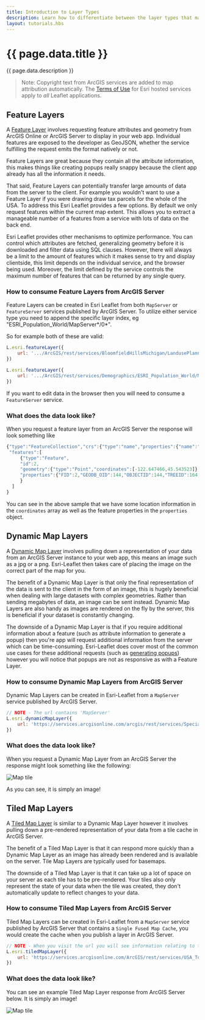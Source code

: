 ```yaml
---
title: Introduction to Layer Types
description: Learn how to differentiate between the layer types that make up the ArcGIS platform.
layout: tutorials.hbs
---
```


# {{ page.data.title }}

{{ page.data.description }}

> Note: Copyright text from ArcGIS services are added to map attribution automatically. The [Terms of Use](https://github.com/esri/esri-leaflet#terms) for Esri hosted services apply to *all* Leaflet applications.

## Feature Layers
A [Feature Layer](https://esri.github.io/esri-leaflet/api-reference/layers/feature-layer.html) involves requesting feature attributes and geometry from ArcGIS Online or ArcGIS Server to display in your web app. Individual features are exposed to the developer as GeoJSON, whether the service fulfilling the request emits the format natively or not.

Feature Layers are great because they contain all the attribute information, this makes things like creating popups really snappy because the client app already has all the information it needs. 

That said, Feature Layers can potentially transfer large amounts of data from the server to the client. For example you wouldn't want to use a Feature Layer if you were drawing draw tax parcels for the whole of the USA. To address this Esri Leaflet provides a few options. By default we only request features within the current map extent.  This allows you to extract a manageable number of a features from a service with lots of data on the back end.

Esri Leaflet provides other mechanisms to optimize performance. You can control which attributes are fetched, generalizing geometry before it is downloaded and filter data using SQL clauses. However, there will always be a limit to the amount of features which it makes sense to try and display clientside, this limit depends on the individual service, and the browser being used. Moreover, the limit defined by the service controls the maximum number of features that can be returned by any single query. 

### How to consume Feature Layers from ArcGIS Server
Feature Layers can be created in Esri Leaflet from both `MapServer` or `FeatureServer` services published by ArcGIS Server. To utilize either service type you need to append the specific layer index, eg "ESRI_Population_World/MapServer*/0*".

So for example both of these are valid:
```js
L.esri.featureLayer({
	url: '.../ArcGIS/rest/services/BloomfieldHillsMichigan/LandusePlanning/FeatureServer/0'
})

L.esri.featureLayer({
	url: '.../ArcGIS/rest/services/Demographics/ESRI_Population_World/MapServer/0'
})
```

If you want to edit data in the browser then you will need to consume a `FeatureServer` service.

### What does the data look like?
When you request a feature layer from an ArcGIS Server the response will look something like 
```js
{"type":"FeatureCollection","crs":{"type":"name","properties":{"name":"EPSG:4326"}},
 "features":[
     {"type":"Feature",
     "id":2,
     "geometry":{"type":"Point","coordinates":[-122.647466,45.543523]},
     "properties":{"FID":2,"GEODB_OID":144,"OBJECTID":144,"TREEID":164,"STATUS":"Heritage","SCIENTIFIC":"Platanus x acerifolia","COMMON_NAM":"London planetree","STATEID":"1N1E26AC  12000","ADDRESS":"1728 NE STANTON ST","HEIGHT":82,"SPREAD":85,"CIRCUMFERE":15.44,"DIAMETER":59,"YEAR":1997,"OWNER":"Private, Front Yard","NOTES":"south side between NE 17th Ave and NE 18th Ave"}
     }
  ]
}
```
You can see in the above sample that we have some location information in the `coordinates` array as well as the feature properties in the `properties` object.

## Dynamic Map Layers
A [Dynamic Map Layer](https://esri.github.io/esri-leaflet/api-reference/layers/dynamic-map-layer.html) involves pulling down a representation of your data from an ArcGIS Server instance to your web app, this means an image such as a jpg or a png. Esri-Leaflet then takes care of placing the image on the correct part of the map for you.

The benefit of a Dynamic Map Layer is that only the final representation of the data is sent to the client in the form of an image, this is hugely beneficial when dealing with large datasets with complex geometries. Rather than sending megabytes of data, an image can be sent instead. Dynamic Map Layers are also handy as images are rendered on the fly by the server, this is beneficial if your dataset is constantly changing. 

The downside of a Dynamic Map Layer is that if you require additional information about a feature (such as attribute information to generate a popup) then you're app will request additional information from the server which can be time-consuming. Esri-Leaflet does cover most of the common use cases for these additional requests (such as [generating popups](https://esri.github.io/esri-leaflet/examples/customizing-popups.html)) however you will notice that popups are not as responsive as with a Feature Layer.

### How to consume Dynamic Map Layers from ArcGIS Server
Dynamic Map Layers can be created in Esri-Leaflet from a `MapServer` service published by ArcGIS Server. 
```js
// NOTE - The url contains 'MapServer'
L.esri.dynamicMapLayer({
	url: 'https://services.arcgisonline.com/arcgis/rest/services/Specialty/Soil_Survey_Map/MapServer'
})
```

### What does the data look like?
When you request a Dynamic Map Layer from an ArcGIS Server the response might look something like the following:

![Map tile](https://services.arcgisonline.com/arcgis/rest/services/Specialty/Soil_Survey_Map/MapServer/export?bbox=-15214026.109881485,1868732.467515991,-7337954.715376922,8365268.375529694&size=600,200&dpi=96&format=png24&transparent=true&bboxSR=3857&imageSR=3857&f=image)

As you can see, it is simply an image!


## Tiled Map Layers
A [Tiled Map Layer](https://esri.github.io/esri-leaflet/api-reference/layers/tiled-map-layer.html) is similar to a Dynamic Map Layer however it involves pulling down a pre-rendered representation of your data from a tile cache in ArcGIS Server.

The benefit of a Tiled Map Layer is that it can respond more quickly than a Dynamic Map Layer as an image has already been rendered and is available on the server. Tile Map Layers are typically used for basemaps.

The downside of a Tiled Map Layer is that it can take up a lot of space on your server as each tile has to be pre-rendered. Your tiles also only represent the state of your data when the tile was created, they don't automatically update to reflect changes to your data.

### How to consume Tiled Map Layers from ArcGIS Server
Tiled Map Layers can be created in Esri-Leaflet from a `MapServer` service published by ArcGIS Server that contains a `Single Fused Map Cache`, you would create the cache when you publish a layer in ArcGIS Server.

```js
// NOTE - When you visit the url you will see information relating to the tile cache
L.esri.tiledMapLayer({
	url: 'https://services.arcgisonline.com/ArcGIS/rest/services/USA_Topo_Maps/MapServer'
})
```

### What does the data look like?
You can see an example Tiled Map Layer response from ArcGIS Server below. It is simply an image!

![Map tile](https://sampleserver1.arcgisonline.com/ArcGIS/rest/services/PublicSafety/PublicSafetyBasemap/MapServer/tile/6/146/267)

